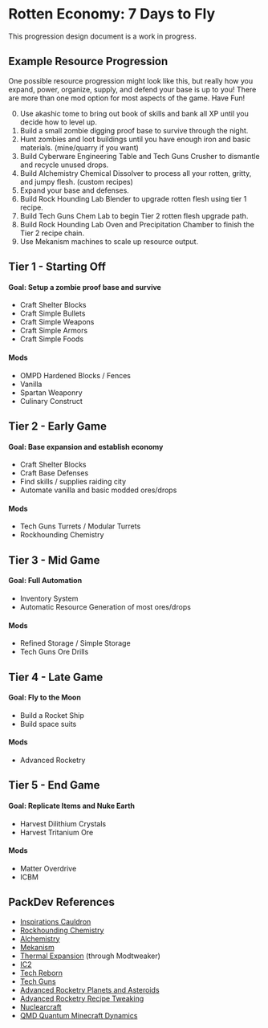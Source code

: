 Rotten Economy: 7 Days to Fly
===
This progression design document is a work in progress.

## Example Resource Progression
One possible resource progression might look like this, but really how you
expand, power, organize, supply, and defend your base is up to you! There
are more than one mod option for most aspects of the game. Have Fun!

0. Use akashic tome to bring out book of skills and bank all XP until you decide how to level up.
1. Build a small zombie digging proof base to survive through the night.
2. Hunt zombies and loot buildings until you have enough iron and basic materials. (mine/quarry if you want)
3. Build Cyberware Engineering Table and Tech Guns Crusher to dismantle and recycle unused drops.
4. Build Alchemistry Chemical Dissolver to process all your rotten, gritty, and jumpy flesh. (custom recipes)
5. Expand your base and defenses.
6. Build Rock Hounding Lab Blender to upgrade rotten flesh using tier 1 recipe.
7. Build Tech Guns Chem Lab to begin Tier 2 rotten flesh upgrade path.
8. Build Rock Hounding Lab Oven and Precipitation Chamber to finish the Tier 2 recipe chain.
9. Use Mekanism machines to scale up resource output.

## Tier 1 - Starting Off
#### Goal: Setup a zombie proof base and survive
* Craft Shelter Blocks
* Craft Simple Bullets
* Craft Simple Weapons
* Craft Simple Armors
* Craft Simple Foods

#### Mods
* OMPD Hardened Blocks / Fences
* Vanilla
* Spartan Weaponry
* Culinary Construct

## Tier 2 - Early Game
#### Goal: Base expansion and establish economy
* Craft Shelter Blocks
* Craft Base Defenses
* Find skills / supplies raiding city
* Automate vanilla and basic modded ores/drops

#### Mods
* Tech Guns Turrets / Modular Turrets
* Rockhounding Chemistry

## Tier 3 - Mid Game
#### Goal: Full Automation
* Inventory System
* Automatic Resource Generation of most ores/drops

#### Mods
* Refined Storage / Simple Storage
* Tech Guns Ore Drills

## Tier 4 - Late Game
#### Goal: Fly to the Moon
* Build a Rocket Ship
* Build space suits

#### Mods
* Advanced Rocketry

## Tier 5 - End Game
#### Goal: Replicate Items and Nuke Earth
* Harvest Dilithium Crystals
* Harvest Tritanium Ore

#### Mods
* Matter Overdrive
* ICBM



## PackDev References
* [Inspirations Cauldron](https://docs.blamejared.com/1.12/en/Mods/Modtweaker/Inspirations/Handlers/Cauldron/)
* [Rockhounding Chemistry](https://github.com/GlobbyPotato/Rockhounding_Chemistry/blob/1.12.2/CraftTweaker_chemistry_script_1_12_2.zs)
* [Alchemistry](https://docs.blamejared.com/1.12/en/Mods/Alchemistry/Atomizer/)
* [Mekanism](https://docs.blamejared.com/1.12/en/Mods/Mekanism/Chemical_Crystallizer/)
* [Thermal Expansion](https://docs.blamejared.com/1.12/en/Mods/Modtweaker/ThermalExpansion/Dynamos/CompressionDynamo/) (through Modtweaker)
* [IC2](https://docs.blamejared.com/1.12/en/Mods/IC2Tweaker/Blast_Furnace/)
* [Tech Reborn](https://docs.blamejared.com/1.12/en/Mods/Tech_Reborn/Alloy_Smelter/)
* [Tech Guns](https://github.com/pWn3d1337/Techguns2/wiki/Crafttweaker-Machine-Recipes)
* [Advanced Rocketry Planets and Asteroids](http://arwiki.dmodoomsirius.me/AdvancedRocketry/1.12.2/config/index.html)
* [Advanced Rocketry Recipe Tweaking](http://arwiki.dmodoomsirius.me/AdvancedRocketry/1.12.2/config/RecipeConfiguration.html)
* [Nuclearcraft](https://github.com/turbodiesel4598/NuclearCraft/blob/1.12.2o/craftTweaker.txt)
* [QMD Quantum Minecraft Dynamics](https://github.com/Lach01298/QMD/wiki/Crafttweaker-Integration)
